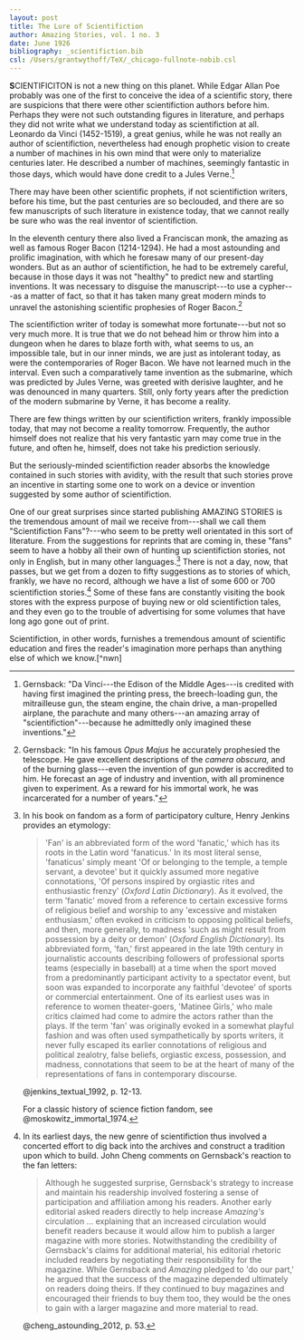 ```yaml
---
layout: post
title: The Lure of Scientifiction
author: Amazing Stories, vol. 1 no. 3
date: June 1926
bibliography: _scientifiction.bib
csl: /Users/grantwythoff/TeX/_chicago-fullnote-nobib.csl
---
```


**S**CIENTIFICITON is not a new thing on this planet.  While Edgar Allan Poe probably was one of the first to conceive the idea of a scientific story, there are suspicions that there were other scientifiction authors before him.  Perhaps they were not such outstanding figures in literature, and perhaps they did not write what we understand today as scientifiction at all.  Leonardo da Vinci (1452-1519), a great genius, while he was not really an author of scientifiction, nevertheless had enough prophetic vision to create a number of machines in his own mind that were only to materialize centuries later.  He described a number of machines, seemingly fantastic in those days, which would have done credit to a Jules Verne.[^jvn]

There may have been other scientific prophets, if not scientifiction writers, before his time, but the past centuries are so beclouded, and there are so few manuscripts of such literature in existence today, that we cannot really be sure who was the real inventor of scientifiction.

In the eleventh century there also lived a Franciscan monk, the amazing as well as famous Roger Bacon (1214-1294).  He had a most astounding and prolific imagination, with which he foresaw many of our present-day wonders.  But as an author of scientifiction, he had to be extremely careful, because in those days it was not "healthy" to predict new and startling inventions.  It was necessary to disguise the manuscript---to use a cypher---as a matter of fact, so that it has taken many great modern minds to unravel the astonishing scientific prophesies of Roger Bacon.[^bcn]

The scientifiction writer of today is somewhat more fortunate---but not so very much more.  It is true that we do not behead him or throw him into a dungeon when he dares to blaze forth with, what seems to us, an impossible tale, but in our inner minds, we are just as intolerant today, as were the contemporaries of Roger Bacon.  We have not learned much in the interval.  Even such a comparatively tame invention as the submarine, which was predicted by Jules Verne, was greeted with derisive laughter, and he was denounced in many quarters.  Still, only forty years after the prediction of the modern submarine by Verne, it has become a reality.

There are few things written by our scientifiction writers, frankly impossible today, that may not become a reality tomorrow.  Frequently, the author himself does not realize that his very fantastic yarn may come true in the future, and often he, himself, does not take his prediction seriously.

But the seriously-minded scientifiction reader absorbs the knowledge contained in such stories with avidity, with the result that such stories prove an incentive in starting some one to work on a device or invention suggested by some author of scientifiction.

One of our great surprises since started publishing AMAZING STORIES is the tremendous amount of mail we receive from---shall we call them "Scientifiction Fans"?---who seem to be pretty well orientated in this sort of literature.  From the suggestions for reprints that are coming in, these "fans" seem to have a hobby all their own of hunting up scientifiction stories, not only in English, but in many other languages.[^fan]  There is not a day, now, that passes, but we get from a dozen to fifty suggestions as to stories of which, frankly, we have no record, although we have a list of some 600 or 700 scientifiction stories.[^we]  Some of these fans are constantly visiting the book stores with the express purpose of buying new or old scientifiction tales, and they even go to the trouble of advertising for some volumes that have long ago gone out of print.

Scientifiction, in other words, furnishes a tremendous amount of scientific education and fires the reader's imagination more perhaps than anything else of which we know.[^nwn]

[^jvn]: Gernsback: "Da Vinci---the Edison of the Middle Ages---is credited with having first imagined the printing press, the breech-loading gun, the mitrailleuse gun, the steam engine, the chain drive, a man-propelled airplane, the parachute and many others---an amazing array of "scientifiction"---because he admittedly only imagined these inventions."

[^bcn]:  Gernsback: "In his famous *Opus Majus* he accurately prophesied the telescope.  He gave excellent descriptions of the *camera obscura,* and of the burning glass---even the invention of gun powder is accredited to him.  He forecast an age of industry and invention, with all prominence given to experiment.  As a reward for his immortal work, he was incarcerated for a number of years."

[^fan]: In his book on fandom as a form of participatory culture, Henry Jenkins provides an etymology:
    
    > 'Fan' is an abbreviated form of the word 'fanatic,' which has its roots in the Latin word 'fanaticus.' In its most literal sense, 'fanaticus' simply meant 'Of or belonging to the temple, a temple servant, a devotee' but it quickly assumed more negative connotations, 'Of persons inspired by orgiastic rites and enthusiastic frenzy' (*Oxford Latin Dictionary*). As it evolved, the term 'fanatic' moved from a reference to certain excessive forms of religious belief and worship to any 'excessive and mistaken enthusiasm,' often evoked in criticism to opposing political beliefs, and then, more generally, to madness 'such as might result from possession by a deity or demon' (*Oxford English Dictionary*). Its abbreviated form, 'fan,' first appeared in the late 19th century in journalistic accounts describing followers of professional sports teams (especially in baseball) at a time when the sport moved from a predominantly participant activity to a spectator event, but soon was expanded to incorporate any faithful 'devotee' of sports or commercial entertainment. One of its earliest uses was in reference to women theater-goers, 'Matinee Girls,' who male critics claimed had come to admire the actors rather than the plays. If the term 'fan' was originally evoked in a somewhat playful fashion and was often used sympathetically by sports writers, it never fully escaped its earlier connotations of religious and political zealotry, false beliefs, orgiastic excess, possession, and madness, connotations that seem to be at the heart of many of the representations of fans in contemporary discourse.
    
    @jenkins_textual_1992, p. 12-13.
    
    For a classic history of science fiction fandom, see @moskowitz_immortal_1974.

[^we]:  In its earliest days, the new genre of scientifiction thus involved a concerted effort to dig back into the archives and construct a tradition upon which to build.  John Cheng comments on Gernsback's reaction to the fan letters:

    > Although he suggested surprise, Gernsback's strategy to increase and maintain his readership involved fostering a sense of participation and affiliation among his readers.  Another early editorial asked readers directly to help increase *Amazing's* circulation … explaining that an increased circulation would benefit readers because it would allow him to publish a larger magazine with more stories.  Notwithstanding the credibility of Gernsback's claims for additional material, his editorial rhetoric included readers by negotiating their responsibility for the magazine.  While Gernsback and *Amazing* pledged to 'do our part,' he argued that the success of the magazine depended ultimately on readers doing theirs.  If they continued to buy magazines and encouraged their friends to buy them too, they would be the ones to gain with a larger magazine and more material to read.

    @cheng_astounding_2012, p. 53.
